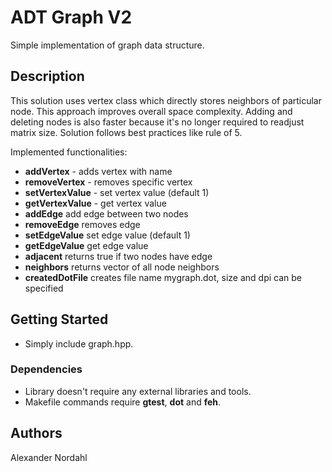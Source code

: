 # ADT Graph V2

Simple implementation of graph data structure.

## Description

This solution uses vertex class which directly stores neighbors of particular node. This approach improves overall space complexity. Adding and deleting nodes is also faster because it's no longer required to readjust matrix size. Solution follows best practices like rule of 5.

Implemented functionalities:
- **addVertex** - adds vertex with name
- **removeVertex** - removes specific vertex
- **setVertexValue** - set vertex value (default 1)
- **getVertexValue** - get vertex value
- **addEdge** add edge between two nodes
- **removeEdge** removes edge
- **setEdgeValue** set edge value (default 1)
- **getEdgeValue** get edge value
- **adjacent** returns true if two nodes have edge
- **neighbors** returns vector of all node neighbors
- **createdDotFile** creates file name mygraph.dot, size and dpi can be specified

## Getting Started

* Simply include graph.hpp.

### Dependencies

* Library doesn't require any external libraries and tools.
* Makefile commands require **gtest**, **dot** and **feh**.

## Authors

Alexander Nordahl